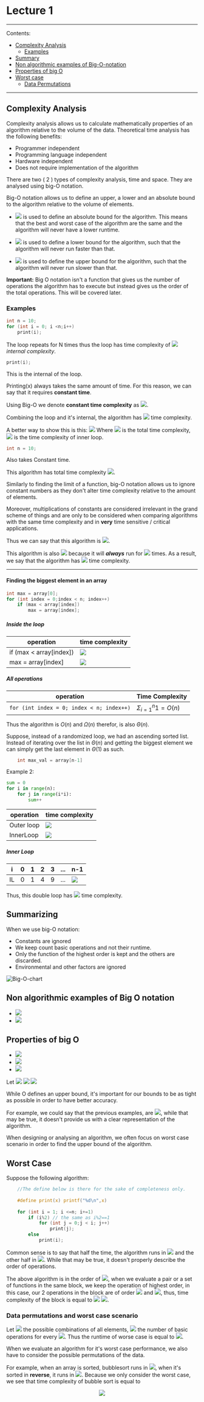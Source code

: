 # Lecture 1
  
  
___
Contents:
* [Complexity Analysis](#complexity-analysis )
  * [Examples](#examples )
* [Summary](#summarizing )
* [Non algorithmic examples of Big-O-notation](#non-algorithmic-examples-of-big-o-notation )
* [Properties of big O](#properties-of-big-o )
* [Worst case](#worst-case )
  * [Data Permutations](#data-permutations-and-worst-case-scenario )
___
  
## Complexity Analysis
  
  
Complexity analysis allows us to calculate mathematically properties of an algorithm relative to the volume of the data.
Theoretical time analysis has the following benefits:
  
* Programmer independent
* Programming language independent
* Hardware independent
* Does not require implementation of the algorithm
  
There are two ( 2 ) types of complexity analysis, time and space. They are analysed using big-O notation.
  
Big-O notation allows us to define an upper, a lower and an absolute bound to the algorithm relative to the volume of elements.
  
* <img src="https://latex.codecogs.com/gif.latex?&#x5C;Theta"/> is used to define an absolute bound for the algorithm. This means that the best and worst case of the algorithm are the same and the algorithm will never have a lower runtime.
  
* <img src="https://latex.codecogs.com/gif.latex?&#x5C;Omega"/> is used to define a lower bound for the algorithm, such that the algorithm will never run faster than that.
* <img src="https://latex.codecogs.com/gif.latex?{O}"/> is used to define the upper bound for the algorithm, such that the algorithm will never run slower than that.
  
__Important:__ Big O notation isn't a function that gives us the number of operations the algorithm has to execute but instead gives us the order of the total operations. This will be covered later.
  
### Examples
  
  
```C
int n = 10;
for (int i = 0; i <n;i++)
    print(i);
```
  
The loop repeats for  N times thus the loop has time complexity of <img src="https://latex.codecogs.com/gif.latex?O(n)%20&#x5C;times"/> _internal complexity_.
  
```C
print(i);
```
  
This is the internal of the loop.
  
Printing(x) always takes the same amount of time. For this reason, we can say that it requires __constant time__.
  
Using Big-O we denote __constant time complexity__ as <img src="https://latex.codecogs.com/gif.latex?&#x5C;Theta%20(1)"/>.
  
Combining the loop and it's internal, the algorithm has <img src="https://latex.codecogs.com/gif.latex?O(n)%20{&#x5C;times}%20O(1)%20=%20O(n)"/> time complexity.
  
A better way to show this is this:
<img src="https://latex.codecogs.com/gif.latex?T=%20&#x5C;Sigma_{i=1}^n%20IL"/>
Where <img src="https://latex.codecogs.com/gif.latex?T"/> is the total time complexity, <img src="https://latex.codecogs.com/gif.latex?IL"/> is the time complexity of inner loop.
  
```C
int n = 10;
```
  
Also takes Constant time.
  
This algorithm has total time complexity <img src="https://latex.codecogs.com/gif.latex?O(n)+O(1)%20=%20O(n)"/>.
  
Similarly to finding the limit of a function, big-O notation allows us to ignore constant numbers as they don't alter time complexity relative to the amount of elements.
  
Moreover, multiplications of constants are considered irrelevant in the grand scheme of things and are only to be considered when comparing algorithms with the same time complexity and in __very__ time sensitive / critical applications.
  
Thus we can say that this algorithm is <img src="https://latex.codecogs.com/gif.latex?{O(n)}"/>.
  
This algorithm is also <img src="https://latex.codecogs.com/gif.latex?&#x5C;Omega(n)"/> because it will ***always*** run for <img src="https://latex.codecogs.com/gif.latex?n"/> times. As a result, we say that the algorithm has <img src="https://latex.codecogs.com/gif.latex?&#x5C;Theta(n)"/> time complexity.
___
  
#### Finding the biggest element in an array
  
  
```C
int max = array[0];
for (int index = 0;index < n; index++)
    if (max < array[index])
        max = array[index];
```
  
##### Inside the loop
  
  
|operation|time complexity|
|---------|---------------|
|if (max < array[index]) | <img src="https://latex.codecogs.com/gif.latex?O(1)"/> |
|max = array[index] |<img src="https://latex.codecogs.com/gif.latex?O(1)"/> |
  
##### All operations
  
  
| operation|Time Complexity |
|--------|------------------|
|```for (int index = 0; index < n; index++)```| $\Sigma_{i=1}^n 1 = O(n)$|
  
Thus the algorithm is $O(n)$ and $\Omega(n)$ therefor, is also $\Theta(n)$.
  
Suppose, instead of a randomized loop, we had an ascending sorted list. Instead of iterating over the list in ${\Theta(n)}$ and getting the biggest element we can simply get the last element in $\Theta(1)$ as such.
  
```C
    int max_val = array[n-1]
```
  
Example 2:
  
```python
sum = 0
for i in range(n):
    for j in range(i*i):
        sum++
```
  
|operation| time complexity|
|-|-|
|Outer loop|<img src="https://latex.codecogs.com/gif.latex?{&#x5C;Sigma_{i=1}^nInnerLoop}"/>|
|InnerLoop|<img src="https://latex.codecogs.com/gif.latex?{&#x5C;Sigma_{j=1}^{i^2}1}"/>|
  
##### Inner Loop
  
  
|i | 0 | 1 | 2 | 3| ...| n-1|
|-|-|-|-|-|-|-|
|IL|0|1|4|9| ... | <img src="https://latex.codecogs.com/gif.latex?{(n-1)^2}"/>|
  
Thus, this double loop has <img src="https://latex.codecogs.com/gif.latex?{&#x5C;Theta(n*n^2)=&#x5C;Theta(n^3)}"/> time complexity.
  
## Summarizing
  
  
When we use big-O notation:
  
* Constants are ignored
* We keep count basic operations and not their runtime.
* Only the function of the highest order is kept and the others are discarded.
* Environmental and other factors are ignored
  
![Big-O-chart](../../images/big-O-chart.png )
  
## Non algorithmic examples of Big O notation
  
  
* <img src="https://latex.codecogs.com/gif.latex?{7*n*lnn%20+%20n^2}%20=%20O(n^2)"/>
* <img src="https://latex.codecogs.com/gif.latex?{20*n^3%20+%20nlogn%20+%205%20+%2023n^2}%20=%20O(n^3)"/>
  
## Properties of big O
  
  
* <img src="https://latex.codecogs.com/gif.latex?{O(X+Y)%20=%20O(X)+O(Y)}%20&#x5C;in%20max(O(X),O(Y))"/>
* <img src="https://latex.codecogs.com/gif.latex?{O(X*Y)%20=%20O(X)*O(Y)%20&#x5C;in%20O(X*Y)}"/>
* <img src="https://latex.codecogs.com/gif.latex?{O(cX)%20=%20O(X)}"/>
  
Let <img src="https://latex.codecogs.com/gif.latex?f(n)%20=%2016*n+20n^2%20+%203logn%20+%208"/> <img src="https://latex.codecogs.com/gif.latex?=%20O(n%20+%20n^2%20+logn%20+8)"/> <img src="https://latex.codecogs.com/gif.latex?=%20O(n%20+%20n^2%20+%20logn)%20=%20O(n^2)"/>
  
While O defines an upper bound, it's important for our bounds to be as tight as possible in order to have better accuracy.
  
For example, we could say that the previous examples, are <img src="https://latex.codecogs.com/gif.latex?O(n^4)"/>, while that may be true, it doesn't provide us with a clear representation of the algorithm.
  
When designing or analysing an algorithm, we often focus on worst case scenario in order to find the upper bound of the algorithm.
  
## Worst Case
  
  
Suppose the following algorithm:
  
```C
    //The define below is there for the sake of completeness only.
  
    #define print(x) printf("%d\n",x)
  
    for (int i = 1; i <=n; i+=1)
        if (i%2) // the same as i%2==1
            for (int j = 0;j < i; j++)
                print(j);
        else
            print(i);
```
  
Common sense is to say that half the time, the algorithm runs in <img src="https://latex.codecogs.com/gif.latex?O(n)"/> and the other half in <img src="https://latex.codecogs.com/gif.latex?O(n^2)"/>. While that may be true, it doesn't properly describe the order of operations.
  
The above algorithm is in the order of <img src="https://latex.codecogs.com/gif.latex?O(n^2)"/>, when we evaluate a pair or a set of functions in the same block, we keep the operation of highest order, in this case, our 2 operations in the block are of order <img src="https://latex.codecogs.com/gif.latex?O(1)"/> and <img src="https://latex.codecogs.com/gif.latex?O(n)"/>, thus,  time complexity of the block is equal to <img src="https://latex.codecogs.com/gif.latex?max&#x5C;{O(1),O(n)&#x5C;}"/> <img src="https://latex.codecogs.com/gif.latex?=O(n)"/>.
  
### Data permutations and worst case scenario
  
  
Let <img src="https://latex.codecogs.com/gif.latex?D_n"/> the possible combinations of all elements, <img src="https://latex.codecogs.com/gif.latex?t(I)"/> the number of basic operations for every <img src="https://latex.codecogs.com/gif.latex?i%20&#x5C;in%20D_n"/>. Thus the runtime of worse case is equal  to <img src="https://latex.codecogs.com/gif.latex?max%20&#x5C;{%20t(I)%20|%20I%20&#x5C;in%20D_n&#x5C;}"/>.
  
When we evaluate an algorithm for it's worst case performance, we also have to consider the possible permutations of the data.
  
For example, when an array is sorted, bubblesort runs in <img src="https://latex.codecogs.com/gif.latex?O(n)"/>, when it's sorted in __reverse__, it runs in <img src="https://latex.codecogs.com/gif.latex?O(n^2)"/>. Because we only consider the worst case, we see that time complexity of bubble sort is equal to <p align="center"><img src="https://latex.codecogs.com/gif.latex?max&#x5C;{t_{sorted},t_{reverse}&#x5C;}=%20t_{reverse}%20=%20O(n^2)"/></p>  
  
  